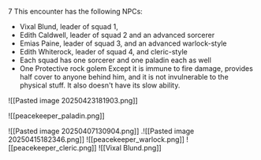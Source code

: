 7
This encounter has the following NPCs:
- Vixal Blund, leader of squad 1,
- Edith Caldwell, leader of squad 2 and an advanced sorcerer
- Emias Paine, leader of squad 3, and an advanced warlock-style
- Edith Whiterock, leader of squad 4, and cleric-style
- Each squad has one sorcerer and one paladin each as well
- One Protective rock golem
Except it is immune to fire damage, provides half cover to anyone behind him, and it is not invulnerable to the physical stuff. It also doesn't have its slow ability.

![[Pasted image 20250423181903.png]]

![[peacekeeper_paladin.png]]

![[Pasted image 20250407130904.png]]
.![[Pasted image 20250415182346.png]]
![[peacekeeper_warlock.png]]
![[peacekeeper_cleric.png]]
![[Vixal Blund.png]]